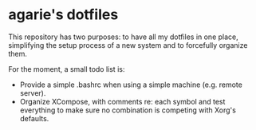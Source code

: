 # agarie's dotfiles

This repository has two purposes: to have all my dotfiles in one place,
simplifying the setup process of a new system and to forcefully organize them.

For the moment, a small todo list is:

* Provide a simple .bashrc when using a simple machine (e.g. remote server).
* Organize XCompose, with comments re: each symbol and test everything to make sure no combination is competing with Xorg's defaults.
